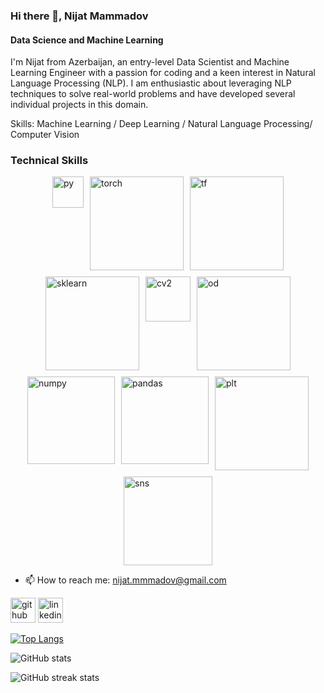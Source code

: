 ### Hi there 👋, Nijat Mammadov
#### Data Science and Machine Learning
I'm Nijat from Azerbaijan, an entry-level Data Scientist and Machine Learning Engineer with a passion for coding and a keen interest in Natural Language Processing (NLP). I am enthusiastic about leveraging NLP techniques to solve real-world problems and have developed several individual projects in this domain.

Skills: Machine Learning / Deep Learning / Natural Language Processing/ Computer Vision


### Technical Skills

<div style="display: flex; justify-content: center; flex-wrap: wrap; gap: 10px;">

  <!-- Row 1 -->
  <img src="https://upload.wikimedia.org/wikipedia/commons/thumb/c/c3/Python-logo-notext.svg/800px-Python-logo-notext.svg.png" alt="py" width="50">


  
  <img src="https://github.com/user-attachments/assets/809bf0d1-6b08-4492-b704-01595254ebb0" alt="torch" width="150">
  <img src="https://github.com/user-attachments/assets/f8b17d83-b923-409f-81a6-8594844dc660" alt="tf" width="150">
  <img src="https://upload.wikimedia.org/wikipedia/commons/thumb/0/05/Scikit_learn_logo_small.svg/1200px-Scikit_learn_logo_small.svg.png" alt="sklearn" width="150">
  <img src="https://github.com/user-attachments/assets/5da95d38-3883-4799-9aa3-cbc03a565cc6" alt="cv2" width="72">
  

  <!-- Row 2 -->
  <img src="https://logos-world.net/wp-content/uploads/2020/09/Oracle-Symbol.png" alt="od" width="150">
  <img src="https://github.com/user-attachments/assets/673c4838-f2a7-4532-ae0e-7d9c0506463a" alt='numpy' width="140">
  <img src="https://github.com/user-attachments/assets/d8b6e0e6-be84-4f54-a0fb-db38f90afd6d" alt="pandas" width="140">
  <img src="https://github.com/user-attachments/assets/c7189c36-0f23-4605-bc20-d90d2a51f5c4" alt="plt" width="150">

  
  <img src="https://github.com/user-attachments/assets/7d74e2a4-45f4-4a4b-a9d3-c6dd30e04665" alt="sns" width="142">

</div>



<!-- ![image](https://github.com/user-attachments/assets/f8b17d83-b923-409f-81a6-8594844dc660) -->




- 📫 How to reach me: nijat.mmmadov@gmail.com 


[<img src='https://cdn.jsdelivr.net/npm/simple-icons@3.0.1/icons/github.svg' alt='github' height='40'>](https://github.com/nijatmammadov)  [<img src='https://cdn.jsdelivr.net/npm/simple-icons@3.0.1/icons/linkedin.svg' alt='linkedin' height='40'>](https://www.linkedin.com/in/https://www.linkedin.com/in/nijat-mammadov-09370022a//)  

[![Top Langs](https://github-readme-stats.vercel.app/api/top-langs/?username=nijatmammadov)](https://github.com/anuraghazra/github-readme-stats)

![GitHub stats](https://github-readme-stats.vercel.app/api?username=nijatmammadov&show_icons=true)  

![GitHub streak stats](https://streak-stats.demolab.com/?user=nijatmammadov)  





